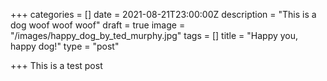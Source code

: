 +++
categories = []
date = 2021-08-21T23:00:00Z
description = "This is a dog woof woof woof"
draft = true
image = "/images/happy_dog_by_ted_murphy.jpg"
tags = []
title = "Happy you, happy dog!"
type = "post"

+++
This is a test post